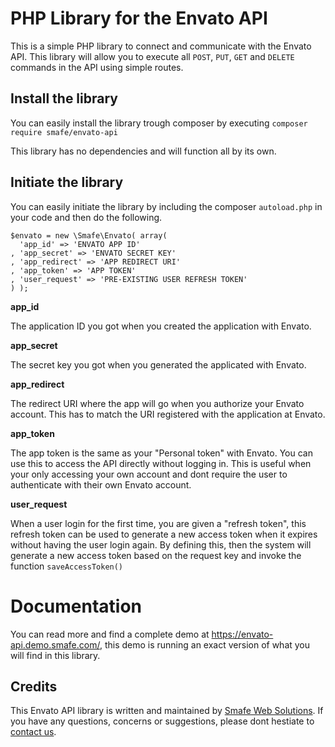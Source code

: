 # PHP Library for the Envato API

This is a simple PHP library to connect and communicate with the Envato API. This library will allow you to execute all ```POST```, ```PUT```, ```GET``` and ```DELETE``` commands in the API using simple routes.

## Install the library

You can easily install the library trough composer by executing ```composer require smafe/envato-api```

This library has no dependencies and will function all by its own.

## Initiate the library

You can easily initiate the library by including the composer ```autoload.php``` in your code and then do the following.

```
$envato = new \Smafe\Envato( array(
  'app_id' => 'ENVATO APP ID'
, 'app_secret' => 'ENVATO SECRET KEY'
, 'app_redirect' => 'APP REDIRECT URI'
, 'app_token' => 'APP TOKEN'
, 'user_request' => 'PRE-EXISTING USER REFRESH TOKEN'
) );
```

**app_id**

The application ID you got when you created the application with Envato.

**app_secret**

The secret key you got when you generated the applicated with Envato.

**app_redirect**

The redirect URI where the app will go when you authorize your Envato account. This has to match the URI registered with the application at Envato.

**app_token**

The app token is the same as your "Personal token" with Envato. You can use this to access the API directly without logging in. This is useful when your only accessing your own account and dont require the user to authenticate with their own Envato account.

**user_request**

When a user login for the first time, you are given a "refresh token", this refresh token can be used to generate a new access token when it expires without having the user login again. By defining this, then the system will generate a new access token based on the request key and invoke the function ```saveAccessToken()```

# Documentation

You can read more and find a complete demo at https://envato-api.demo.smafe.com/, this demo is running an exact version of what you will find in this library.

## Credits

This Envato API library is written and maintained by [Smafe Web Solutions](https://www.smafe.com/). If you have any questions, concerns or suggestions, please dont hestiate to [contact us](https://www.smafe.com/#contact).
